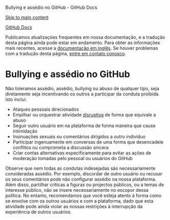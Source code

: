 Bullying e assédio no GitHub - GitHub Docs

[Skip to main content](#main-content)

[](/pt)[GitHub Docs](/pt)

Publicamos atualizações frequentes em nossa documentação, e a tradução desta página ainda pode estar em andamento. Para obter as informações mais recentes, acesse a [documentação em inglês](/en). Se houver problemas com a tradução desta página, [entre em contato conosco](https://github.com/contact?form[subject]=translation%20issue%20on%20docs.github.com&form[comments]=).

Bullying e assédio no GitHub
==========

Não toleramos assédio, assédio, bullying ou abuso de qualquer tipo, seja diretamente seja incentivando os outros a participar da conduta proibida. Isto inclui:

* Ataques pessoais direcionados
* Empilhar ou orquestrar atividade [disruptiva](/pt/github/site-policy/github-disrupting-the-experience-of-other-users) de forma que equivale a abuso
* Seguir outro usuário em na plataforma de forma maneira que cause intimidação
* Insinuações sexuais ou comentários dirigidos a outro indivíduo
* Participar ingenuamente em conversas de uma forma que desencadeie conflitos ou comprometa a discussão sincera
* Criar contas alternativas especificamente para evitar as ações de moderação tomadas pelo pessoal ou usuários do GitHub

Observe que nem todas as condutas indesejadas são necessariamente consideradas assédio. Por exemplo, discordar de outro usuário ou recusar os seus comentários pode não configurar assédio na nossa plataforma. Além disso, partilhar críticas a figuras ou projectos públicos, ou a temas de interesse público, não se insere necessariamente no escopor dessa política. No entanto, recomendamos que você esteja atento à forma como se envolve com os outros usuários e com a plataforma, dado que esta atividade pode ainda violar as nossas restrições à interrupção da experiência de outros usuários.
